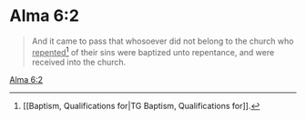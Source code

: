# Alma 6:2

> And it came to pass that whosoever did not belong to the church who <u>repented</u>[^a] of their sins were baptized unto repentance, and were received into the church.

[Alma 6:2](https://www.churchofjesuschrist.org/study/scriptures/bofm/alma/6?lang=eng&id=p2#p2)


[^a]: [[Baptism, Qualifications for|TG Baptism, Qualifications for]].  
